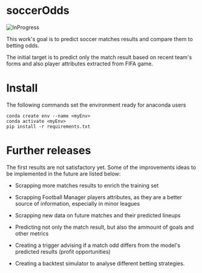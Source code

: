 # soccerOdds

![InProgress](https://img.shields.io/badge/Status-In%20progress-yellow)

This work's goal is to predict soccer matches results and compare them to betting odds.

The initial target is to predict only the match result based on recent team's forms and also player attributes extracted from FIFA game.

# Install

The following commands set the environment ready for anaconda users

```
conda create env --name <myEnv>
conda activate <myEnv>
pip install -r requirements.txt
```

# Further releases

The first results are not satisfactory yet. Some of the improvements ideas to be implemented in the future are listed below:

- Scrapping more matches results to enrich the training set
- Scrapping Football Manager players attributes, as they are a better source of information, especially in minor leagues
- Scrapping new data on future matches and their predicted lineups

- Predicting not only the match result, but also the ammount of goals and other metrics
- Creating a trigger advising if a match odd differs from the model's predicted results (profit opportunities)
- Creating a backtest simulator to analyse different betting strategies.
